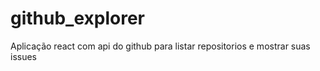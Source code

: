 # github_explorer

Aplicação react com api do github para listar repositorios e mostrar suas issues
